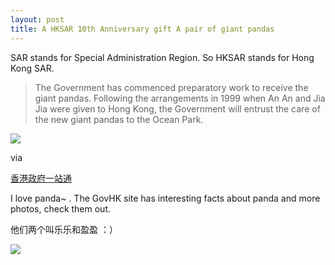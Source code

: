 ```yaml
---
layout: post
title: A HKSAR 10th Anniversary gift A pair of giant pandas
---
```


SAR stands for Special Administration Region. So HKSAR stands for Hong Kong SAR.

>The Government has commenced preparatory work to receive the giant pandas.  Following the arrangements in 1999 when An An and Jia Jia were given to Hong Kong, the Government will entrust the care of the new giant pandas to the Ocean Park.

![](http://www.gov.hk/en/theme/10/panda/images/panda1.jpg)

via 

[香港政府一站通](http://www.gov.hk/en/theme/10/panda/index.htm)

I love panda~ . The GovHK site has interesting facts about panda and more photos, check them out.

他们两个叫乐乐和盈盈 ：）

![](http://www.gov.hk/en/theme/10/panda/images/name_card.jpg)
